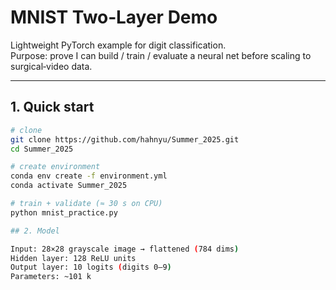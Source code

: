 # MNIST Two‑Layer Demo

Lightweight PyTorch example for digit classification.  
Purpose: prove I can build / train / evaluate a neural net before scaling to surgical‑video data.

---

## 1. Quick start

```bash
# clone
git clone https://github.com/hahnyu/Summer_2025.git
cd Summer_2025

# create environment
conda env create -f environment.yml
conda activate Summer_2025

# train + validate (≈ 30 s on CPU)
python mnist_practice.py

## 2. Model

Input: 28×28 grayscale image → flattened (784 dims)
Hidden layer: 128 ReLU units
Output layer: 10 logits (digits 0–9)
Parameters: ~101 k
